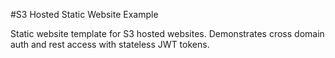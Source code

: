 #S3 Hosted Static Website Example

Static website template for S3 hosted websites. Demonstrates cross domain auth and rest access with stateless JWT tokens.
